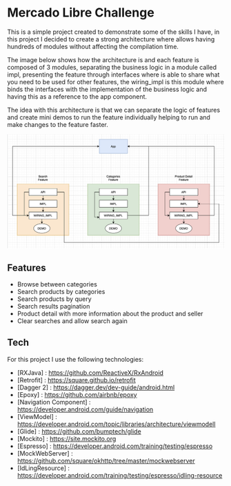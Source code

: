 # Mercado Libre Challenge
This is a simple project created to demonstrate some of the skills I have, in this project I decided to create a strong architecture where allows having hundreds of modules without affecting the compilation time. 

The image below shows how the architecture is and each feature is composed of 3 modules, separating the business logic in a module called impl, presenting the feature through interfaces where is able to share what you need to be used for other features, the wiring_impl is this module where binds the interfaces with the implementation of the business logic and having this as a reference to the app component.

The idea with this architecture is that we can separate the logic of features and create mini demos to run the feature individually helping to run and make changes to the feature faster.

<img src="./architecture.png"/>

## Features

- Browse between categories
- Search products by categories
- Search products by query
- Search results pagination
- Product detail with more information about the product and seller
- Clear searches and allow search again

## Tech

For this project I use the following technologies:

- [RXJava] : <https://github.com/ReactiveX/RxAndroid>
- [Retrofit] : <https://square.github.io/retrofit>
- [Dagger 2] : <https://dagger.dev/dev-guide/android.html>
- [Epoxy] : <https://github.com/airbnb/epoxy>
- [Navigation Component] : <https://developer.android.com/guide/navigation>
- [ViewModel] : <https://developer.android.com/topic/libraries/architecture/viewmodell>
- [Glide] : <https://github.com/bumptech/glide>
- [Mockito] : <https://site.mockito.org>
- [Espresso] : <https://developer.android.com/training/testing/espresso>
- [MockWebServer] : <https://github.com/square/okhttp/tree/master/mockwebserver>
- [IdLingResource] : <https://developer.android.com/training/testing/espresso/idling-resource>
